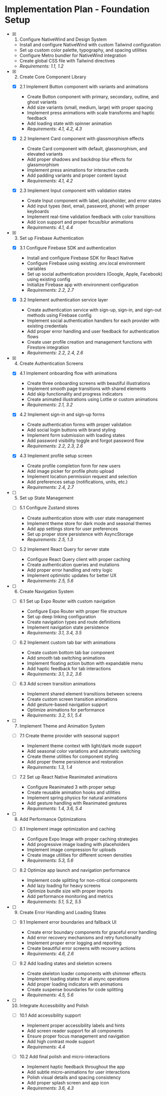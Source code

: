 # Implementation Plan - Foundation Setup

- [x] 1. Configure NativeWind and Design System

  - Install and configure NativeWind with custom Tailwind configuration
  - Set up custom color palette, typography, and spacing utilities
  - Configure Metro bundler for NativeWind integration
  - Create global CSS file with Tailwind directives
  - _Requirements: 1.1, 1.2_

- [x] 2. Create Core Component Library



  - [x] 2.1 Implement Button component with variants and animations


    - Create Button component with primary, secondary, outline, and ghost variants
    - Add size variants (small, medium, large) with proper spacing
    - Implement press animations with scale transforms and haptic feedback
    - Add loading state with spinner animation
    - _Requirements: 4.1, 4.2, 4.3_

  - [x] 2.2 Implement Card component with glassmorphism effects


    - Create Card component with default, glassmorphism, and elevated variants
    - Add proper shadows and backdrop blur effects for glassmorphism
    - Implement press animations for interactive cards
    - Add padding variants and proper content layout
    - _Requirements: 4.1, 4.2_

  - [x] 2.3 Implement Input component with validation states


    - Create Input component with label, placeholder, and error states
    - Add input types (text, email, password, phone) with proper keyboards
    - Implement real-time validation feedback with color transitions
    - Add icon support and proper focus/blur animations
    - _Requirements: 4.1, 4.4_

- [x] 3. Set up Firebase Authentication


  - [x] 3.1 Configure Firebase SDK and authentication


    - Install and configure Firebase SDK for React Native
    - Configure Firebase using existing .env.local environment variables
    - Set up social authentication providers (Google, Apple, Facebook) using existing config
    - Initialize Firebase app with environment configuration
    - _Requirements: 2.2, 2.7_

  - [x] 3.2 Implement authentication service layer


    - Create authentication service with sign-up, sign-in, and sign-out methods using Firebase config
    - Implement social authentication handlers for each provider with existing credentials
    - Add proper error handling and user feedback for authentication flows
    - Create user profile creation and management functions with Firestore integration
    - _Requirements: 2.2, 2.4, 2.6_

- [x] 4. Create Authentication Screens


  - [x] 4.1 Implement onboarding flow with animations


    - Create three onboarding screens with beautiful illustrations
    - Implement smooth page transitions with shared elements
    - Add skip functionality and progress indicators
    - Create animated illustrations using Lottie or custom animations
    - _Requirements: 2.1, 3.2_

  - [x] 4.2 Implement sign-in and sign-up forms



    - Create authentication forms with proper validation
    - Add social login buttons with brand styling
    - Implement form submission with loading states
    - Add password visibility toggle and forgot password flow
    - _Requirements: 2.2, 2.3, 2.6_

  - [x] 4.3 Implement profile setup screen


    - Create profile completion form for new users
    - Add image picker for profile photo upload
    - Implement location permission request and selection
    - Add preferences setup (notifications, units, etc.)
    - _Requirements: 2.4, 2.7_

- [ ] 5. Set up State Management
  - [ ] 5.1 Configure Zustand stores
    - Create authentication store with user state management
    - Implement theme store for dark mode and seasonal themes
    - Add app settings store for user preferences
    - Set up proper store persistence with AsyncStorage
    - _Requirements: 2.5, 1.3_

  - [ ] 5.2 Implement React Query for server state
    - Configure React Query client with proper caching
    - Create authentication queries and mutations
    - Add proper error handling and retry logic
    - Implement optimistic updates for better UX
    - _Requirements: 2.5, 5.6_

- [ ] 6. Create Navigation System
  - [ ] 6.1 Set up Expo Router with custom navigation
    - Configure Expo Router with proper file structure
    - Set up deep linking configuration
    - Create navigation types and route definitions
    - Implement navigation state persistence
    - _Requirements: 3.1, 3.4, 3.5_

  - [ ] 6.2 Implement custom tab bar with animations
    - Create custom bottom tab bar component
    - Add smooth tab switching animations
    - Implement floating action button with expandable menu
    - Add haptic feedback for tab interactions
    - _Requirements: 3.1, 3.2, 3.6_

  - [ ] 6.3 Add screen transition animations
    - Implement shared element transitions between screens
    - Create custom screen transition animations
    - Add gesture-based navigation support
    - Optimize animations for performance
    - _Requirements: 3.2, 5.1, 5.4_

- [ ] 7. Implement Theme and Animation System
  - [ ] 7.1 Create theme provider with seasonal support
    - Implement theme context with light/dark mode support
    - Add seasonal color variations and automatic switching
    - Create theme utilities for component styling
    - Add proper theme persistence and restoration
    - _Requirements: 1.3, 1.4_

  - [ ] 7.2 Set up React Native Reanimated animations
    - Configure Reanimated 3 with proper setup
    - Create reusable animation hooks and utilities
    - Implement spring physics for natural animations
    - Add gesture handling with Reanimated gestures
    - _Requirements: 1.4, 3.6, 5.4_

- [ ] 8. Add Performance Optimizations
  - [ ] 8.1 Implement image optimization and caching
    - Configure Expo Image with proper caching strategies
    - Add progressive image loading with placeholders
    - Implement image compression for uploads
    - Create image utilities for different screen densities
    - _Requirements: 5.3, 5.6_

  - [ ] 8.2 Optimize app launch and navigation performance
    - Implement code splitting for non-critical components
    - Add lazy loading for heavy screens
    - Optimize bundle size with proper imports
    - Add performance monitoring and metrics
    - _Requirements: 5.1, 5.2, 5.5_

- [ ] 9. Create Error Handling and Loading States
  - [ ] 9.1 Implement error boundaries and fallback UI
    - Create error boundary components for graceful error handling
    - Add error recovery mechanisms and retry functionality
    - Implement proper error logging and reporting
    - Create beautiful error screens with recovery actions
    - _Requirements: 4.6, 2.6_

  - [ ] 9.2 Add loading states and skeleton screens
    - Create skeleton loader components with shimmer effects
    - Implement loading states for all async operations
    - Add proper loading indicators with animations
    - Create suspense boundaries for code splitting
    - _Requirements: 4.5, 5.6_

- [ ] 10. Integrate Accessibility and Polish
  - [ ] 10.1 Add accessibility support
    - Implement proper accessibility labels and hints
    - Add screen reader support for all components
    - Ensure proper focus management and navigation
    - Add high contrast mode support
    - _Requirements: 4.4_

  - [ ] 10.2 Add final polish and micro-interactions
    - Implement haptic feedback throughout the app
    - Add subtle micro-animations for user interactions
    - Polish visual details and spacing consistency
    - Add proper splash screen and app icon
    - _Requirements: 3.6, 4.3_